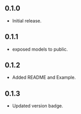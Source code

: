 ## 0.1.0

* Initial release.

## 0.1.1

* exposed models to public.

## 0.1.2

* Added README and Example.

## 0.1.3

* Updated version badge.
